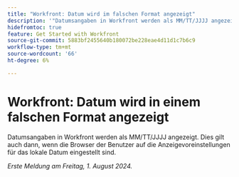 ```yaml
---
title: "Workfront: Datum wird im falschen Format angezeigt"
description: '"Datumsangaben in Workfront werden als MM/TT/JJJJ angezeigt. Dies gilt auch dann, wenn die Browser der Benutzer auf die Anzeigevoreinstellungen für das lokale Datum eingestellt sind. „'
hidefromtoc: true
feature: Get Started with Workfront
source-git-commit: 5883bf2455640b180072be228eae4d11d1c7b6c9
workflow-type: tm+mt
source-wordcount: '66'
ht-degree: 6%

---
```



# Workfront: Datum wird in einem falschen Format angezeigt

Datumsangaben in Workfront werden als MM/TT/JJJJ angezeigt. Dies gilt auch dann, wenn die Browser der Benutzer auf die Anzeigevoreinstellungen für das lokale Datum eingestellt sind.

_Erste Meldung am Freitag, 1. August 2024._

